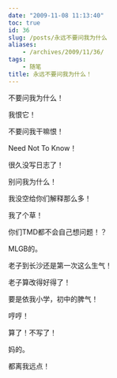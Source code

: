 ```yaml
---
date: "2009-11-08 11:13:40"
toc: true
id: 36
slug: /posts/永远不要问我为什么
aliases:
    - /archives/2009/11/36/
tags:
    - 随笔
title: 永远不要问我为什么！
---
```


不要问我为什么！

我恨它！

 

不要问我干嘛恨！

Need Not To Know！

 

很久没写日志了！

别问我为什么！

 

我没空给你们解释那么多！

我了个草！

 

你们TMD都不会自己想问题！？

MLGB的。

 

老子到长沙还是第一次这么生气！

老子算改得好得了！

 

要是依我小学，初中的脾气！

哼哼！

 

算了！不写了！

妈的。

都离我远点！


